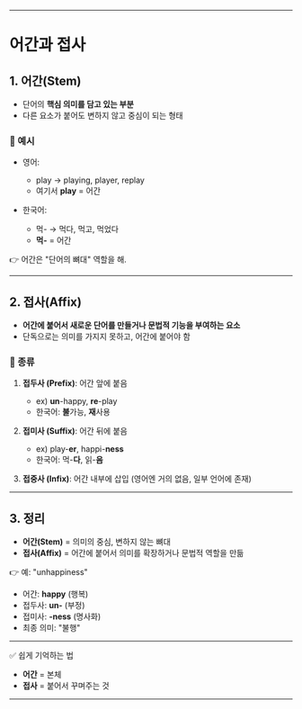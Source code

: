 
---

# 어간과 접사

## 1. 어간(Stem)

* 단어의 **핵심 의미를 담고 있는 부분**
* 다른 요소가 붙어도 변하지 않고 중심이 되는 형태

### 🔹 예시

* 영어:

  * play → playing, player, replay
  * 여기서 **play** = 어간
* 한국어:

  * 먹- → 먹다, 먹고, 먹었다
  * **먹-** = 어간

👉 어간은 "단어의 뼈대" 역할을 해.

---

## 2. 접사(Affix)

* **어간에 붙어서 새로운 단어를 만들거나 문법적 기능을 부여하는 요소**
* 단독으로는 의미를 가지지 못하고, 어간에 붙어야 함

### 🔹 종류

1. **접두사 (Prefix)**: 어간 앞에 붙음

   * ex) **un**-happy, **re**-play
   * 한국어: **불**가능, **재**사용

2. **접미사 (Suffix)**: 어간 뒤에 붙음

   * ex) play-**er**, happi-**ness**
   * 한국어: 먹-**다**, 읽-**음**

3. **접중사 (Infix)**: 어간 내부에 삽입 (영어엔 거의 없음, 일부 언어에 존재)

---

## 3. 정리

* **어간(Stem)** = 의미의 중심, 변하지 않는 뼈대
* **접사(Affix)** = 어간에 붙어서 의미를 확장하거나 문법적 역할을 만듦

👉 예: "unhappiness"

* 어간: **happy** (행복)
* 접두사: **un-** (부정)
* 접미사: **-ness** (명사화)
* 최종 의미: "불행"

---

✅ 쉽게 기억하는 법

* **어간** = 본체
* **접사** = 붙어서 꾸며주는 것

---


